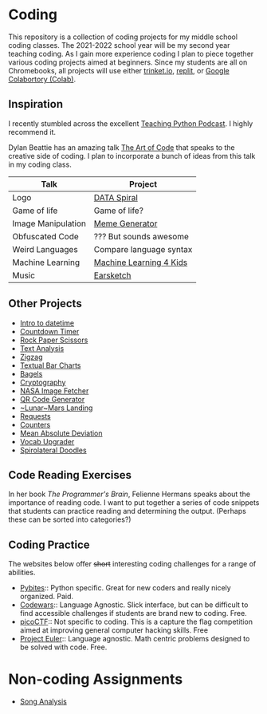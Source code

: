 # Coding

This repository is a collection of coding projects for my middle school coding classes. The 2021-2022 school year will be my second year teaching coding. As I gain more experience coding I plan to piece together various coding projects aimed at beginners. Since my students are all on Chromebooks, all projects will use either [trinket.io](https://trinket.io), [replit](https://replit.com/), or [Google Colabortory (Colab)](https://youtu.be/xoo4mTujM1U).

## Inspiration

I recently stumbled across the excellent [Teaching Python Podcast](https://www.teachingpython.fm/). I highly recommend it.

Dylan Beattie has an amazing talk [The Art of Code](https://youtu.be/6avJHaC3C2U) that speaks to the creative side of coding. I plan to incorporate a bunch of ideas from this talk in my coding class.

| Talk               | Project                                                        |
|--------------------|----------------------------------------------------------------|
| Logo               | [DATA Spiral](coding-projects/Data-Spiral.md)                  |
| Game of life       | Game of life?                                                  |
| Image Manipulation | [Meme Generator](coding-projects/meme_generator.md)            |
| Obfuscated Code    | ??? But sounds awesome                                         |
| Weird Languages    | Compare language syntax                                        |
| Machine Learning   | [Machine Learning 4 Kids](coding-projects/machine-learning.md) |
| Music              | [Earsketch](coding-projects/Earscketch.md)                     |

## Other Projects

- [Intro to datetime](./intro_to_datetime.md)
- [Countdown Timer](coding-projects/countdown-timer.md)
- [Rock Paper Scissors](coding-projects/rock-paper-scissors.md)
- [Text Analysis](coding-projects/text-analysis.md)
- [Zigzag](coding-projects/zigzag.md)
- [Textual Bar Charts](coding-projects/textual_bar_charts.md)
- [Bagels](coding-projects/bagels.md)
- [Cryptography](coding-projects/cryptography.md)
- [NASA Image Fetcher](coding-projects/nasa_image_fetcher.md)
- [QR Code Generator](coding-projects/qr_code_generator.md)
- [~Lunar~Mars Landing](./coding-projects/lunar_landing.md)
- [Requests](./coding-projects/requests.md)
- [Counters](./coding-projects/counters.md)
- [Mean Absolute Deviation](./coding-projects/mean_absolute_deviation.md)
- [Vocab Upgrader](./coding-projects/vocab_upgrader.md)
- [Spirolateral Doodles](./coding-projects/spirolateral_doodles.md)

## Code Reading Exercises

In her book _The Programmer's Brain_, Felienne Hermans speaks about the importance of reading code. I want to put together a series of code snippets that students can practice reading and determining the output. (Perhaps these can be sorted into categories?)

## Coding Practice

The websites below offer ~~short~~ interesting coding challenges for a range of abilities.

- [Pybites](https://pybit.es/):: Python specific. Great for new coders and really nicely organized. Paid.
- [Codewars](https://www.codewars.com/):: Language Agnostic. Slick interface, but can be difficult to find accessible challenges if students are brand new to coding. Free.
- [picoCTF](https://picoctf.org/):: Not specific to coding. This is a capture the flag competition aimed at improving general computer hacking skills. Free
- [Project Euler](https://projecteuler.net/):: Language agnostic. Math centric problems designed to be solved with code. Free.

# Non-coding Assignments

- [Song Analysis](./coding-projects/song_analysis.md)
